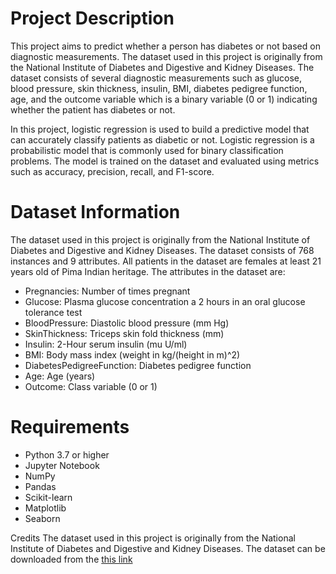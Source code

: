 # Project Description
This project aims to predict whether a person has diabetes or not based on diagnostic measurements. The dataset used in this project is originally from the National Institute of Diabetes and Digestive and Kidney Diseases. The dataset consists of several diagnostic measurements such as glucose, blood pressure, skin thickness, insulin, BMI, diabetes pedigree function, age, and the outcome variable which is a binary variable (0 or 1) indicating whether the patient has diabetes or not.

In this project, logistic regression is used to build a predictive model that can accurately classify patients as diabetic or not. Logistic regression is a probabilistic model that is commonly used for binary classification problems. The model is trained on the dataset and evaluated using metrics such as accuracy, precision, recall, and F1-score.

# Dataset Information
The dataset used in this project is originally from the National Institute of Diabetes and Digestive and Kidney Diseases. The dataset consists of 768 instances and 9 attributes. All patients in the dataset are females at least 21 years old of Pima Indian heritage. The attributes in the dataset are:

* Pregnancies: Number of times pregnant
* Glucose: Plasma glucose concentration a 2 hours in an oral glucose tolerance test
* BloodPressure: Diastolic blood pressure (mm Hg)
* SkinThickness: Triceps skin fold thickness (mm)
* Insulin: 2-Hour serum insulin (mu U/ml)
* BMI: Body mass index (weight in kg/(height in m)^2)
* DiabetesPedigreeFunction: Diabetes pedigree function
* Age: Age (years)
* Outcome: Class variable (0 or 1)

# Requirements
* Python 3.7 or higher
* Jupyter Notebook
* NumPy
* Pandas
* Scikit-learn
* Matplotlib
* Seaborn

Credits
The dataset used in this project is originally from the National Institute of Diabetes and Digestive and Kidney Diseases. The dataset can be downloaded from the [this link](https://www.kaggle.com/datasets/mathchi/diabetes-data-set)
